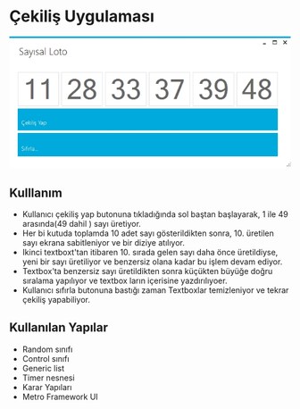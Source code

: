 # Çekiliş Uygulaması

![sayisalloto](https://github.com/deveper/loto/blob/master/cekilisapp.jpg?raw=true)

## Kulllanım

* Kullanıcı çekiliş yap butonuna tıkladığında sol baştan başlayarak, 1 ile 49 arasında(49 dahil ) sayı üretiyor.
* Her bi kutuda toplamda 10 adet sayı gösterildikten sonra, 10. üretilen sayı ekrana sabitleniyor ve bir diziye atılıyor.
* Ikinci textboxt'tan itibaren 10. sırada gelen sayı daha önce üretildiyse, yeni bir sayı üretiliyor ve benzersiz olana kadar bu işlem devam ediyor.
* Textbox'ta benzersiz sayı üretildikten sonra küçükten büyüğe doğru sıralama yapılıyor ve textbox ların içerisine yazdırılıyoer.
* Kullanıcı sıfırla butonuna bastığı zaman  Textboxlar temizleniyor ve tekrar çekiliş yapabiliyor. 

## Kullanılan Yapılar

* Random sınıfı
* Control sınıfı
* Generic list
* Timer nesnesi
* Karar Yapıları
* Metro Framework UI

